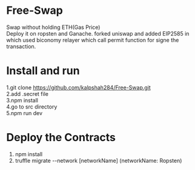# Free-Swap
Swap without holding ETH(Gas Price)<br>
Deploy it on ropsten and Ganache.
forked uniswap and added EIP2585 in which used biconomy relayer which call permit function for signe the transaction. 

# Install and run 
1.git clone https://github.com/kalpshah284/Free-Swap.git <br>
2.add .secret file <br>
3.npm install <br>
4.go to src directory <br>
5.npm run dev 

# Deploy the Contracts 
1. npm install <br>
2. truffle migrate --network [networkName] (networkName: Ropsten)



